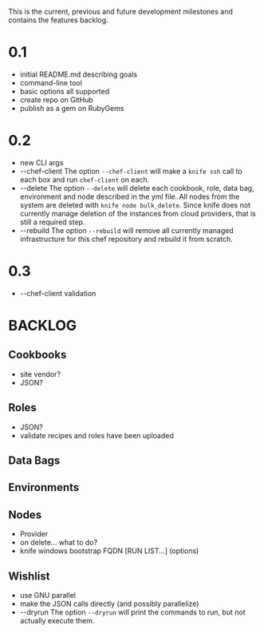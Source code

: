 This is the current, previous and future development milestones and contains the features backlog.

0.1
===
* initial README.md describing goals
* command-line tool
* basic options all supported
* create repo on GitHub
* publish as a gem on RubyGems

0.2
===
* new CLI args
* --chef-client The option `--chef-client` will make a `knife ssh` call to each box and run `chef-client` on each.
* --delete The option `--delete` will delete each cookbook, role, data bag, environment and node described in the yml file. All nodes from the system are deleted with `knife node bulk_delete`. Since knife does not currently manage deletion of the instances from cloud providers, that is still a required step.
* --rebuild The option `--rebuild` will remove all currently managed infrastructure for this chef repository and rebuild it from scratch.

0.3
===
* --chef-client validation

BACKLOG
=======
Cookbooks
---------
* site vendor?
* JSON?

Roles
-----
* JSON?
* validate recipes and roles have been uploaded

Data Bags
---------

Environments
------------

Nodes
-----
* Provider
* on delete... what to do?
* knife windows bootstrap FQDN [RUN LIST...] (options)

Wishlist
--------
* use GNU parallel
* make the JSON calls directly (and possibly parallelize)
* --dryrun The option `--dryrun` will print the commands to run, but not actually execute them.

